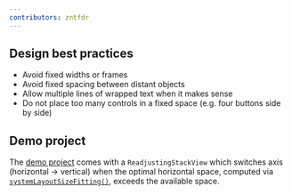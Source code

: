 ```yaml
---
contributors: zntfdr
---
```


## Design best practices

- Avoid fixed widths or frames
- Avoid fixed spacing between distant objects
- Allow multiple lines of wrapped text when it makes sense
- Do not place too many controls in a fixed space (e.g. four buttons side by side)

## Demo project

The [demo project][dwl] comes with a `ReadjustingStackView` which switches axis (horizontal -> vertical) when the optimal horizontal space, computed via [`systemLayoutSizeFitting()`][systemLayoutSizeFitting()], exceeds the available space.

[dwl]: https://developer.apple.com/documentation/xcode/autosizing_views_for_localization_in_ios
[systemLayoutSizeFitting()]: https://developer.apple.com/documentation/uikit/uiview/1622624-systemlayoutsizefitting